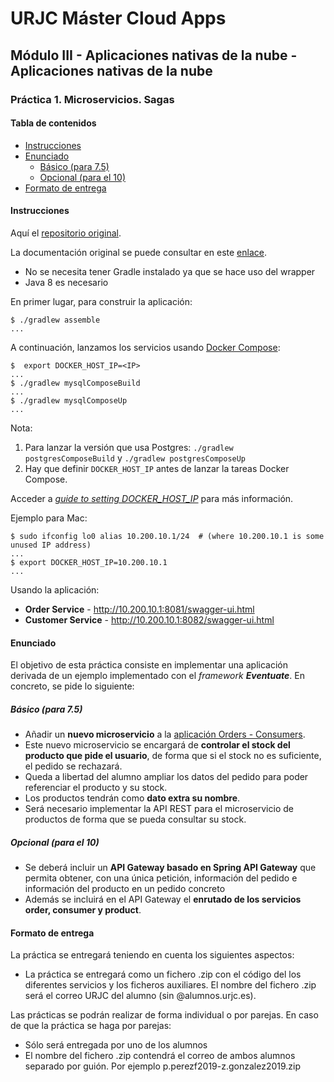 # URJC Máster Cloud Apps<!-- omit in TOC -->

## Módulo III - Aplicaciones nativas de la nube - Aplicaciones nativas de la nube<!-- omit in TOC -->

### Práctica 1. Microservicios. Sagas<!-- omit in TOC -->

#### Tabla de contenidos<!-- omit in TOC -->

- [Instrucciones](#instrucciones)
- [Enunciado](#enunciado)
  - [Básico (para 7.5)](#b%c3%a1sico-para-75)
  - [Opcional (para el 10)](#opcional-para-el-10)
- [Formato de entrega](#formato-de-entrega)

#### Instrucciones

Aquí el [repositorio original](https://github.com/marcosDLCS/eventuate-tram-sagas-examples-customers-and-orders).

La documentación original se puede consultar en este [enlace](./ORIGINAL_README.adoc).

- No se necesita tener Gradle instalado ya que se hace uso del wrapper
- Java 8 es necesario

En primer lugar, para construir la aplicación:

```console
$ ./gradlew assemble
...
```

A continuación, lanzamos los servicios usando [Docker Compose](https://docs.docker.com/compose/):

```console
$  export DOCKER_HOST_IP=<IP>
...
$ ./gradlew mysqlComposeBuild
...
$ ./gradlew mysqlComposeUp
...
```

Nota:

1. Para lanzar la versión que usa Postgres: `./gradlew postgresComposeBuild` y `./gradlew postgresComposeUp`
2. Hay que definir `DOCKER_HOST_IP` antes de lanzar la tareas Docker Compose.

Acceder a *[guide to setting DOCKER_HOST_IP](http://eventuate.io/docs/usingdocker.html)* para más información.

Ejemplo para Mac:

```console
$ sudo ifconfig lo0 alias 10.200.10.1/24  # (where 10.200.10.1 is some unused IP address)
...
$ export DOCKER_HOST_IP=10.200.10.1
...
```

Usando la aplicación:

- **Order Service** - http://10.200.10.1:8081/swagger-ui.html
- **Customer Service** - http://10.200.10.1:8082/swagger-ui.html

#### Enunciado

El objetivo de esta práctica consiste en implementar una aplicación derivada de un ejemplo implementado con el *framework **Eventuate***. En concreto, se pide lo siguiente:

##### Básico (para 7.5)

- Añadir un **nuevo microservicio** a la [aplicación Orders - Consumers](https://github.com/eventuate-tram/eventuate-tram-sagas-examples-customers-and-orders).
- Este nuevo microservicio se encargará de **controlar el stock del producto que pide el usuario**, de forma que si el stock no es suficiente, el pedido se rechazará.
- Queda a libertad del alumno ampliar los datos del pedido para poder referenciar el producto y su stock.
- Los productos tendrán como **dato extra su nombre**.
- Será necesario implementar la API REST para el microservicio de productos de forma que se pueda consultar su stock.

##### Opcional (para el 10)

- Se deberá incluir un **API Gateway basado en Spring API Gateway** que permita obtener, con una única petición, información del pedido e información del producto en un pedido concreto
- Además se incluirá en el API Gateway el **enrutado de los servicios order, consumer y product**.

#### Formato de entrega

La práctica se entregará teniendo en cuenta los siguientes aspectos:

- La práctica se entregará como un fichero .zip con el código del los diferentes servicios y los ficheros auxiliares. El nombre del fichero .zip será el correo URJC del alumno (sin @alumnos.urjc.es).

Las prácticas se podrán realizar de forma individual o por parejas. En caso de que la práctica se haga por parejas:

- Sólo será entregada por uno de los alumnos
- El nombre del fichero .zip contendrá el correo de ambos alumnos separado por guión. Por ejemplo p.perezf2019-z.gonzalez2019.zip
